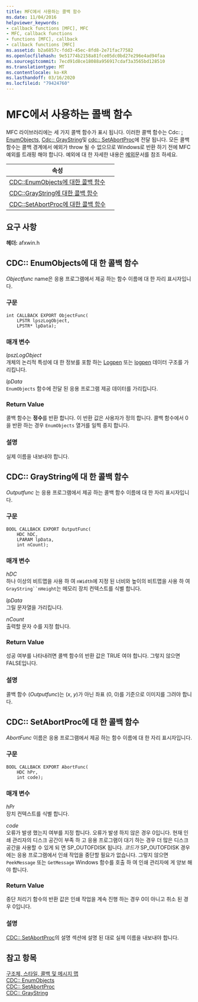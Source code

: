 ```yaml
---
title: MFC에서 사용하는 콜백 함수
ms.date: 11/04/2016
helpviewer_keywords:
- callback functions [MFC], MFC
- MFC, callback functions
- functions [MFC], callback
- callback functions [MFC]
ms.assetid: b2a6857c-fdd3-45ec-8fd8-2e71fac77582
ms.openlocfilehash: 9e51774b2158a81fce05dc0bd27e296e4ad94faa
ms.sourcegitcommit: 7ecd91d8ce18088a956917cdaf3a3565bd128510
ms.translationtype: MT
ms.contentlocale: ko-KR
ms.lasthandoff: 03/16/2020
ms.locfileid: "79424760"
---
```

# <a name="callback-functions-used-by-mfc"></a>MFC에서 사용하는 콜백 함수

MFC 라이브러리에는 세 가지 콜백 함수가 표시 됩니다. 이러한 콜백 함수는 Cdc: [: EnumObjects](../../mfc/reference/cdc-class.md#enumobjects), [Cdc:: GrayString](../../mfc/reference/cdc-class.md#graystring)및 [cdc:: SetAbortProc](../../mfc/reference/cdc-class.md#setabortproc)에 전달 됩니다. 모든 콜백 함수는 콜백 경계에서 예외가 throw 될 수 없으므로 Windows로 반환 하기 전에 MFC 예외를 트래핑 해야 합니다. 예외에 대 한 자세한 내용은 [예외](../../mfc/exception-handling-in-mfc.md)문서를 참조 하세요.

|속성||
|----------|-----------------|
|[CDC::EnumObjects에 대한 콜백 함수](#enum_objects)||
|[CDC::GrayString에 대한 콜백 함수](#graystring)||
|[CDC::SetAbortProc에 대한 콜백 함수](#setabortproc)||

## <a name="requirements"></a>요구 사항

**헤더:** afxwin.h

## <a name="enum_objects"></a>CDC:: EnumObjects에 대 한 콜백 함수

*Objectfunc* name은 응용 프로그램에서 제공 하는 함수 이름에 대 한 자리 표시자입니다.

### <a name="syntax"></a>구문

```
int CALLBACK EXPORT ObjectFunc(
    LPSTR lpszLogObject,
    LPSTR* lpData);
```

### <a name="parameters"></a>매개 변수

*lpszLogObject*<br/>
개체의 논리적 특성에 대 한 정보를 포함 하는 [Logpen](/windows/win32/api/Wingdi/ns-wingdi-logpen) 또는 [logpen](/windows/win32/api/wingdi/ns-wingdi-logbrush) 데이터 구조를 가리킵니다.

*lpData*<br/>
`EnumObjects` 함수에 전달 된 응용 프로그램 제공 데이터를 가리킵니다.

### <a name="return-value"></a>Return Value

콜백 함수는 **정수**를 반환 합니다. 이 반환 값은 사용자가 정의 합니다. 콜백 함수에서 0을 반환 하는 경우 `EnumObjects` 열거를 일찍 중지 합니다.

### <a name="remarks"></a>설명

실제 이름을 내보내야 합니다.

## <a name="graystring"></a>CDC:: GrayString에 대 한 콜백 함수

*Outputfunc* 는 응용 프로그램에서 제공 하는 콜백 함수 이름에 대 한 자리 표시자입니다.

### <a name="syntax"></a>구문

```
BOOL CALLBACK EXPORT OutputFunc(
    HDC hDC,
    LPARAM lpData,
    int nCount);
```

### <a name="parameters"></a>매개 변수

*hDC*<br/>
하나 이상의 비트맵을 사용 하 여 `nWidth`에 지정 된 너비와 높이의 비트맵을 사용 하 여 `GrayString``nHeight`는 메모리 장치 컨텍스트를 식별 합니다.

*lpData*<br/>
그릴 문자열을 가리킵니다.

*nCount*<br/>
출력할 문자 수를 지정 합니다.

### <a name="return-value"></a>Return Value

성공 여부를 나타내려면 콜백 함수의 반환 값은 TRUE 여야 합니다. 그렇지 않으면 FALSE입니다.

### <a name="remarks"></a>설명

콜백 함수 (*Outputfunc*)는 (*x*, *y*)가 아닌 좌표 (0, 0)를 기준으로 이미지를 그려야 합니다.

## <a name="setabortproc"></a>CDC:: SetAbortProc에 대 한 콜백 함수

*AbortFunc* 이름은 응용 프로그램에서 제공 하는 함수 이름에 대 한 자리 표시자입니다.

### <a name="syntax"></a>구문

```
BOOL CALLBACK EXPORT AbortFunc(
    HDC hPr,
    int code);
```

### <a name="parameters"></a>매개 변수

*hPr*<br/>
장치 컨텍스트를 식별 합니다.

*code*<br/>
오류가 발생 했는지 여부를 지정 합니다. 오류가 발생 하지 않은 경우 0입니다. 현재 인쇄 관리자의 디스크 공간이 부족 하 고 응용 프로그램이 대기 하는 경우 더 많은 디스크 공간을 사용할 수 있게 되 면 SP_OUTOFDISK 됩니다. *코드가* SP_OUTOFDISK 경우에는 응용 프로그램에서 인쇄 작업을 중단할 필요가 없습니다. 그렇지 않으면 `PeekMessage` 또는 `GetMessage` Windows 함수를 호출 하 여 인쇄 관리자에 게 양보 해야 합니다.

### <a name="return-value"></a>Return Value

중단 처리기 함수의 반환 값은 인쇄 작업을 계속 진행 하는 경우 0이 아니고 취소 된 경우 0입니다.

### <a name="remarks"></a>설명

[CDC:: SetAbortProc](../../mfc/reference/cdc-class.md#setabortproc)의 설명 섹션에 설명 된 대로 실제 이름을 내보내야 합니다.

## <a name="see-also"></a>참고 항목

[구조체, 스타일, 콜백 및 메시지 맵](structures-styles-callbacks-and-message-maps.md)<br/>
[CDC:: EnumObjects](../../mfc/reference/cdc-class.md#enumobjects)<br/>
[CDC:: SetAbortProc](../../mfc/reference/cdc-class.md#setabortproc)<br/>
[CDC:: GrayString](../../mfc/reference/cdc-class.md#graystring)
